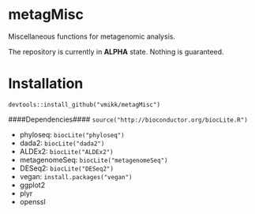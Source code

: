 # metagMisc
Miscellaneous functions for metagenomic analysis.

The repository is currently in **ALPHA** state. Nothing is guaranteed.

# Installation
```
devtools::install_github("vmikk/metagMisc")
```

####Dependencies####
`source("http://bioconductor.org/biocLite.R")`
* phyloseq: `biocLite("phyloseq")`
* dada2: `biocLite("dada2")`
* ALDEx2: `biocLite("ALDEx2")`
* metagenomeSeq: `biocLite("metagenomeSeq")`
* DESeq2: `biocLite("DESeq2")`
* vegan: `install.packages("vegan")`
* ggplot2
* plyr
* openssl
